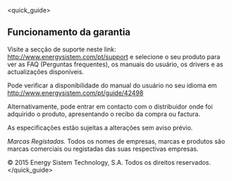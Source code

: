 <quick_guide>
## Funcionamento da garantia

Visite a secção de suporte neste link: http://www.energysistem.com/pt/support e selecione o seu produto para ver as FAQ (Perguntas frequentes), os manuais do usuário, os drivers e as actualizações disponíveis. 

Pode verificar a disponibilidade do manual do usuário no seu idioma em http://www.energysistem.com/pt/guide/42498

Alternativamente, pode entrar em contacto com o distribuidor onde foi adquirido o produto, apresentando o recibo da compra ou factura.


As especificações estão sujeitas a alterações sem aviso prévio.

*Marcas Registadas.* Todos os nomes de empresas, marcas e produtos são marcas comerciais ou registadas das suas respectivas empresas.

© 2015 Energy Sistem Technology, S.A. Todos os direitos reservados.
</quick_guide>

